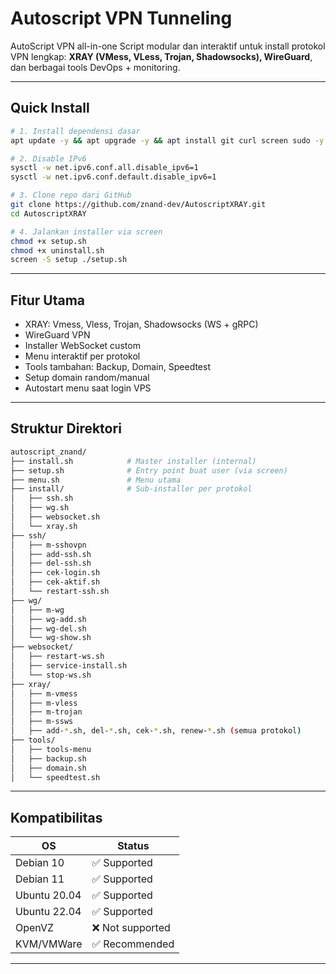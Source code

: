 
# Autoscript VPN Tunneling 

AutoScript VPN all-in-one 
Script modular dan interaktif untuk install protokol VPN lengkap: **XRAY (VMess, VLess, Trojan, Shadowsocks), WireGuard**, dan berbagai tools DevOps + monitoring.

---

## Quick Install
```bash
# 1. Install dependensi dasar
apt update -y && apt upgrade -y && apt install git curl screen sudo -y

# 2. Disable IPv6
sysctl -w net.ipv6.conf.all.disable_ipv6=1
sysctl -w net.ipv6.conf.default.disable_ipv6=1

# 3. Clone repo dari GitHub
git clone https://github.com/znand-dev/AutoscriptXRAY.git
cd AutoscriptXRAY

# 4. Jalankan installer via screen
chmod +x setup.sh
chmod +x uninstall.sh
screen -S setup ./setup.sh
```

---

## Fitur Utama

- XRAY: Vmess, Vless, Trojan, Shadowsocks (WS + gRPC)
- WireGuard VPN
- Installer WebSocket custom
- Menu interaktif per protokol
- Tools tambahan: Backup, Domain, Speedtest
- Setup domain random/manual
- Autostart menu saat login VPS

---

## Struktur Direktori

```bash
autoscript_znand/
├── install.sh            # Master installer (internal)
├── setup.sh              # Entry point buat user (via screen)
├── menu.sh               # Menu utama
├── install/              # Sub-installer per protokol
│   ├── ssh.sh
│   ├── wg.sh
│   ├── websocket.sh
│   └── xray.sh
├── ssh/
│   ├── m-sshovpn
│   ├── add-ssh.sh
│   ├── del-ssh.sh
│   ├── cek-login.sh
│   ├── cek-aktif.sh
│   └── restart-ssh.sh
├── wg/
│   ├── m-wg
│   ├── wg-add.sh
│   ├── wg-del.sh
│   └── wg-show.sh
├── websocket/
│   ├── restart-ws.sh
│   ├── service-install.sh
│   └── stop-ws.sh
├── xray/
│   ├── m-vmess
│   ├── m-vless
│   ├── m-trojan
│   ├── m-ssws
│   ├── add-*.sh, del-*.sh, cek-*.sh, renew-*.sh (semua protokol)
├── tools/
│   ├── tools-menu
│   ├── backup.sh
│   ├── domain.sh
│   └── speedtest.sh
```

---

## Kompatibilitas

| OS           | Status    |
|--------------|-----------|
| Debian 10    | ✅ Supported |
| Debian 11    | ✅ Supported |
| Ubuntu 20.04 | ✅ Supported |
| Ubuntu 22.04 | ✅ Supported |
| OpenVZ       | ❌ Not supported |
| KVM/VMWare   | ✅ Recommended |

---
